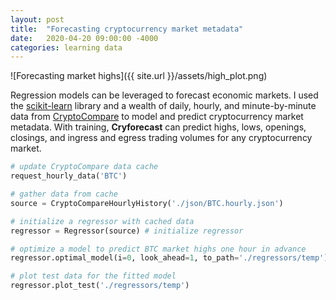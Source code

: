 ```yaml
---
layout: post
title:  "Forecasting cryptocurrency market metadata"
date:   2020-04-20 09:00:00 -4000
categories: learning data 
---
```


![Forecasting market highs]({{ site.url }}/assets/high_plot.png)

Regression models can be leveraged to forecast economic markets. I used the [scikit-learn](https://scikit-learn.org/stable/index.html) library and a wealth of daily, hourly, and minute-by-minute data from [CryptoCompare](https://min-api.cryptocompare.com/) to model and predict cryptocurrency market metadata. With training, **Cryforecast** can predict highs, lows, openings, closings, and ingress and egress trading volumes for any cryptocurrency market.  

```python
# update CryptoCompare data cache
request_hourly_data('BTC')

# gather data from cache
source = CryptoCompareHourlyHistory('./json/BTC.hourly.json')

# initialize a regressor with cached data
regressor = Regressor(source) # initialize regressor

# optimize a model to predict BTC market highs one hour in advance
regressor.optimal_model(i=0, look_ahead=1, to_path='./regressors/temp')

# plot test data for the fitted model
regressor.plot_test('./regressors/temp')
```
